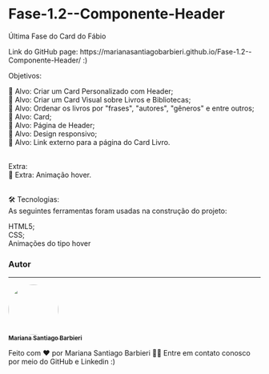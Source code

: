 # Fase-1.2--Componente-Header
 Última Fase do Card do Fábio



  <p>Link do GitHub page: https://marianasantiagobarbieri.github.io/Fase-1.2--Componente-Header/ :)</p>

Objetivos:

🎯 Alvo: Criar um Card Personalizado com Header;<br/>
🎯 Alvo: Criar um Card Visual sobre Livros e Bibliotecas;<br/>
🎯 Alvo: Ordenar os livros por "frases", "autores", "gêneros" e entre outros;<br/>
🎯 Alvo: Card;<br/>
🎯 Alvo: Página de Header;<br/>
🎯 Alvo: Design responsivo;<br/>
🎯 Alvo: Link externo para a página do Card Livro.<br/><br/>


Extra:<br/>
🌟 Extra: Animação hover.<br/><br/>


🛠 Tecnologias:<br/>
As seguintes ferramentas foram usadas na construção do projeto:<br/>

HTML5;<br/>
CSS;<br/>
Animações do tipo hover

### Autor
---

<a href="https://www.linkedin.com/in/mariana-santiago-barbieri-27b129267/">
 <img style="border-radius: 50%;" src="https://avatars.githubusercontent.com/u/101286484?v=4" width="100px;" alt=""/>
 <br />
 <sub><b>Mariana Santiago Barbieri</b></sub></a>


Feito com ❤️ por Mariana Santiago Barbieri 👋🏽 Entre em contato conosco por meio do GitHub e Linkedin :)

